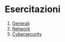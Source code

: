 # Esercitazioni

1. [Generali](./esercizi/generali.md)
2. [Network](./esercizi/network.md)
3. [Cybersecurity](./esercizi/cybersecurity.md)
